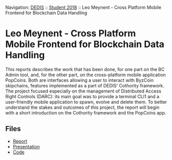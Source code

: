 Navigation: [DEDIS](https://github.com/dedis/doc) ::
[Student 2018](../README.md) ::
Leo Meynent - Cross Platform Mobile Frontend for Blockchain Data Handling

# Leo Meynent - Cross Platform Mobile Frontend for Blockchain Data Handling

This reports describes the work that has been done, for one part on the BC Admin tool, and, for the other part, on the cross-platform mobile application PopCoins. Both are interfaces allowing a user to interact with ByzCoin skipchains, features implemented as a part of DEDIS’ Cothority framework. The project focused especially on the management of Distributed Access Right Controls (DARC): its main goal was to provide a terminal CLI1 and a user-friendly mobile application to spawn, evolve and delete them.
To better understand the stakes and outcomes of this project, the report will begin with a short introduction on the Cothority framework and the PopCoins app.

## Files

- [Report](report-2018_2-leo-cross_platform_darc_edit.pdf)
- [Presentation]()
- [Code](https://github.com/dedis/student_18_leo)
